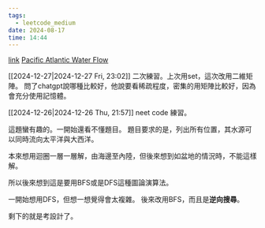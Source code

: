 ```yaml
---
tags:
  - leetcode_medium
date: 2024-08-17
time: 14:44
---
```

[link](https://leetcode.com/problems/pacific-atlantic-water-flow/description/)
[Pacific Atlantic Water Flow](https://neetcode.io/problems/pacific-atlantic-water-flow)

[[2024-12-27|2024-12-27 Fri, 23:02]]
二次練習。上次用set，這次改用二維矩陣。
問了chatgpt說哪種比較好，他說要看稀疏程度，密集的用矩陣比較好，因為會充分使用記憶體。

[[2024-12-26|2024-12-26 Thu, 21:57]]
neet code 練習。

這題蠻有趣的。一開始還看不懂題目。
題目要求的是，列出所有位置，其水源可以同時流向太平洋與大西洋。

本來想用迴圈一層一層解，由海邊至內陸，但後來想到如盆地的情況時，不能這樣解。

所以後來想到這是要用BFS或是DFS這種圖論演算法。

一開始想用DFS，但想一想覺得會太複雜。
後來改用BFS，而且是**逆向搜尋**。

剩下的就是考設計了。


